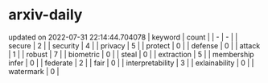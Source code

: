# arxiv-daily
updated on 2022-07-31 22:14:44.704078
| keyword | count |
| - | - |
| secure | 2 |
| security | 4 |
| privacy | 5 |
| protect | 0 |
| defense | 0 |
| attack | 1 |
| robust | 7 |
| biometric | 0 |
| steal | 0 |
| extraction | 5 |
| membership infer | 0 |
| federate | 2 |
| fair | 0 |
| interpretability | 3 |
| exlainability | 0 |
| watermark | 0 |

